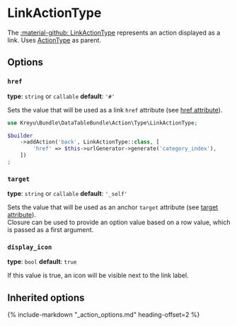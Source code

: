 # LinkActionType

The [:material-github: LinkActionType](https://github.com/Kreyu/data-table-bundle/blob/main/src/Action/Type/LinkActionType.php) represents an action displayed as a link.
Uses [ActionType](./action.md) as parent. 

## Options

### `href`

**type**: `string` or `callable` **default**: `'#'`

Sets the value that will be used as a link `href` attribute (see [href attribute](https://developer.mozilla.org/en-US/docs/Web/HTML/Element/a#attr-href)).  

```php
use Kreyu\Bundle\DataTableBundle\Action\Type\LinkActionType;

$builder
    ->addAction('back', LinkActionType::class, [
        'href' => $this->urlGenerator->generate('category_index'),
    ])
;
```

### `target`

**type**: `string` or `callable` **default**: `'_self'`

Sets the value that will be used as an anchor `target` attribute (see [target attribute](https://developer.mozilla.org/en-US/docs/Web/HTML/Element/a#attr-target)).  
Closure can be used to provide an option value based on a row value, which is passed as a first argument.

### `display_icon`

**type**: `bool` **default**: `true`

If this value is true, an icon will be visible next to the link label.

## Inherited options

{% include-markdown "_action_options.md" heading-offset=2 %}